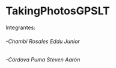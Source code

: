 # TakingPhotosGPSLT
Integrantes:
###### -Chambi Rosales Eddu Junior
###### -Córdova Puma Steven Aarón
